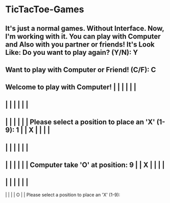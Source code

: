 # TicTacToe-Games

It's just a normal games. 
Without Interface.
Now, I'm working with it.
You can play with Computer and Also with you partner or friends!
It's Look Like:
Do you want to play again? (Y/N): Y
-----------------------------------
Want to play with Computer or Friend! (C/F): C
-----------------------------------
Welcome to play with Computer!
   |   |
   |   |
   |   |
-----------
   |   |
   |   |
   |   |
-----------
   |   |
   |   |
   |   |
Please select a position to place an 'X' (1-9): 1
   |   |
 X |   |
   |   |
-----------
   |   |
   |   |
   |   |
-----------
   |   |
   |   |
   |   |
Computer take 'O' at position:  9
   |   |
 X |   |
   |   |
-----------
   |   |
   |   |
   |   |
-----------
   |   |
   |   | O
   |   |
Please select a position to place an 'X' (1-9):
